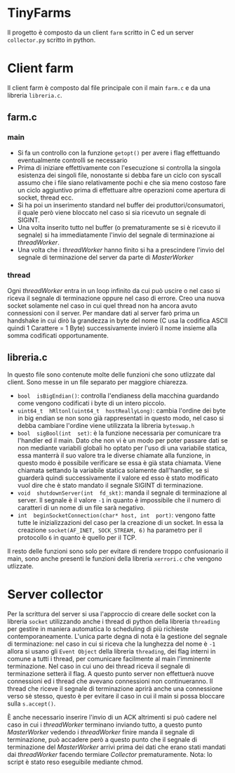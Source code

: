 # TinyFarms

Il progetto è composto da un client `farm` scritto in C ed un server `collector.py` scritto in python.

# Client farm
Il client farm è composto dal file principale con il main `farm.c` e da una libreria `libreria.c`.

## farm.c
### main
* Si fa un controllo con la funzione `getopt()` per avere i flag effettuando eventualmente controlli se necessario
* Prima di iniziare effettivamente con l'esecuzione si controlla la singola esistenza dei singoli file, nonostante si debba fare un ciclo con syscall assumo che i file siano relativamente pochi e che sia meno costoso fare un ciclo aggiuntivo prima di effettuare altre operazioni come apertura di socket, thread ecc.
* Si ha poi un inserimento standard nel buffer dei produttori/consumatori, il quale però viene bloccato nel caso si sia ricevuto un segnale di SIGINT.
* Una volta inserito tutto nel buffer (o prematuramente se si è ricevuto il segnale) si ha immediatamente l'invio del segnale di terminazione ai *threadWorker*.
* Una volta che i *threadWorker* hanno finito si ha a prescindere l'invio del segnale di terminazione del server da parte di *MasterWorker*

### thread
Ogni *threadWorker* entra in un loop infinito da cui può uscire o nel caso si riceva il segnale di terminazione oppure nel caso di errore. Creo una nuova socket solamente nel caso in cui quel thread non ha ancora avuto connessioni con il server.
Per mandare dati al server farò prima un handshake in cui dirò la grandezza in byte del nome (C usa la codifica ASCII quindi 1 Carattere = 1 Byte) successivamente invierò il nome insieme alla somma codificati opportunamente.

## libreria.c
In questo file sono contenute molte delle funzioni che sono utlizzate dal client. Sono messe in un file separato per maggiore chiarezza.
- `bool  isBigEndian()`: controlla l'endianess della macchina guardando come vengono codificati i byte di un intero piccolo.
- `uint64_t  hRltonl(uint64_t  hostReallyLong)`: cambia l'ordine dei byte in big endian se non sono già rappresentati in questo modo, nel caso si debba cambiare l'ordine viene utilizzata la libreria `byteswap.h`
- `bool  sigBool(int  set)`: è la funzione necessaria per comunicare tra l'handler ed il main. Dato che non vi è un modo per poter passare dati se non mediante variabili globali ho optato per l'uso di una variabile statica, essa manterrà il suo valore tra le diverse chiamate alla funzione, in questo modo è possibile verificare se essa è già stata chiamata. Viene chiamata settando la variabile statica solamente dall'handler, se si guarderà quindi successivamente il valore ed esso è stato modificato vuol dire che è stato mandato il segnale SIGINT di terminazione.
- `void  shutdownServer(int  fd_skt)`: manda il segnale di terminazione al server. Il segnale è il valore `-1` in quanto è impossibile che il numero di caratteri di un nome di un file sarà negativo.
- `int  beginSocketConnection(char* host, int  port)`: vengono fatte tutte le inizializzazioni del caso per la creazione di un socket. In essa la creazione `socket(AF_INET, SOCK_STREAM, 6)` ha parametro per il protocollo `6` in quanto è quello per il TCP.

Il resto delle funzioni sono solo per evitare di rendere troppo confusionario il main, sono anche presenti le funzioni della libreria `xerrori.c` che vengono utlizzate. 

# Server collector

Per la scrittura del server si usa l'approccio di creare delle socket con la libreria `socket` utilizzando anche i thread di python della libreria `threading` per gestire in maniera automatica lo scheduling di più richieste contemporaneamente.
L'unica parte degna di nota è la gestione del segnale di terminazione:
nel caso in cui si riceva che la lunghezza del nome è `-1` allora si usano gli `Event Object` della libreria `threading`, dei flag interni in comune a tutti i thread, per comunicare facilmente al main l'imminente terminazione.
Nel caso in cui uno dei thread riceva il segnale di terminazione setterà il flag. A questo punto server non effettuerà nuove connessioni ed i thread che avevano connessioni non continueranno.
Il thread che riceve il segnale di terminazione aprirà anche una connessione verso sè stesso, questo è per evitare il caso in cui il main si possa bloccare sulla `s.accept()`.

È anche necessario inserire l'invio di un ACK altrimenti si può cadere nel caso in cui i *threadWorker* terminano inviando tutto, a questo punto *MasterWorker* vedendo i *threadWorker* finire manda il segnale di terminazione, può accadere però a questo punto che il segnale di terminazione del *MasterWorker* arrivi prima dei dati che erano stati mandati dai *threadWorker* facendo termiare *Collector* prematuramente.
Nota: lo script è stato reso eseguibile mediante chmod.
